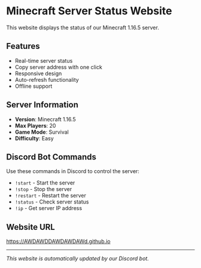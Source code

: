 # Minecraft Server Status Website

This website displays the status of our Minecraft 1.16.5 server.

## Features
- Real-time server status
- Copy server address with one click
- Responsive design
- Auto-refresh functionality
- Offline support

## Server Information
- **Version**: Minecraft 1.16.5
- **Max Players**: 20
- **Game Mode**: Survival
- **Difficulty**: Easy

## Discord Bot Commands
Use these commands in Discord to control the server:
- `!start` - Start the server
- `!stop` - Stop the server  
- `!restart` - Restart the server
- `!status` - Check server status
- `!ip` - Get server IP address

## Website URL
https://AWDAWDDAWDAWDAWd.github.io

---
*This website is automatically updated by our Discord bot.*
